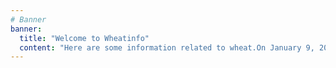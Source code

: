 ```yaml
---
# Banner
banner:
  title: "Welcome to Wheatinfo"
  content: "Here are some information related to wheat.On January 9, 2023, it was reported that the Kunming Institute of Botany, Chinese Academy of Sciences, based on archaeological, genetic and genomics evidence, integrated the transmission routes of 207 crops on the land Silk Road, analyzed 19 crops with genomics evidence, and preliminarily clarified the time and route of their transmission. Among them, wheat and four other crops spread to China earlier than the Silk Road."
---
```

